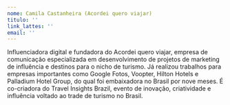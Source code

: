 ```yaml
---
nome: Camila Castanheira (Acordei quero viajar)
titulo: ''
link_lattes: ''
email: ''
---
```

Influenciadora digital e fundadora do Acordei quero viajar, empresa de comunicação
  especializada em desenvolvimento de projetos de marketing de influência e destinos
  para o nicho de turismo. Já realizou trabalhos para empresas importantes como Google
  Fotos, Voopter, Hilton Hotels e Palladium Hotel Group, do qual foi embaixadora no
  Brasil por nove meses. É co-criadora do Travel Insights Brazil, evento de inovação,
  criatividade e influência voltado ao trade de turismo no Brasil.